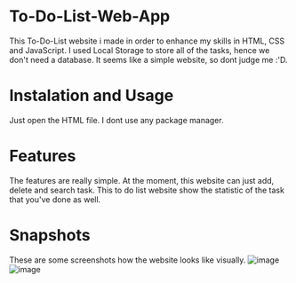 # To-Do-List-Web-App
This To-Do-List website i made in order to enhance my skills in HTML, CSS and JavaScript. I used Local Storage to store all of the tasks, hence we don't need a database. It seems like a simple website, so dont judge me :'D. 

# Instalation and Usage
Just open the HTML file. I dont use any package manager. 

# Features
The features are really simple. At the moment, this website can just add, delete and search task. This to do list website show the statistic of the task that you've done as well. 

# Snapshots
These are some screenshots how the website looks like visually.
![image](https://github.com/ismarapw/To-Do-List-Web-App/assets/76652264/d9416593-949e-4cda-818d-dff5ae6960fa)
![image](https://github.com/ismarapw/To-Do-List-Web-App/assets/76652264/e579ae7d-d9d3-4279-b5a2-f9c987df1d6b)
